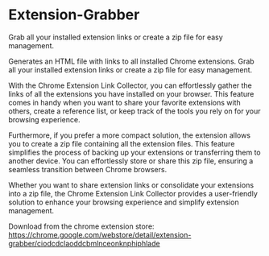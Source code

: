 # Extension-Grabber
Grab all your installed extension links or create a zip file for easy management.


Generates an HTML file with links to all installed Chrome extensions.
Grab all your installed extension links or create a zip file for easy management.

With the Chrome Extension Link Collector, you can effortlessly gather the links of all the extensions you have installed on your browser. This feature comes in handy when you want to share your favorite extensions with others, create a reference list, or keep track of the tools you rely on for your browsing experience.

Furthermore, if you prefer a more compact solution, the extension allows you to create a zip file containing all the extension files. This feature simplifies the process of backing up your extensions or transferring them to another device. You can effortlessly store or share this zip file, ensuring a seamless transition between Chrome browsers.

Whether you want to share extension links or consolidate your extensions into a zip file, the Chrome Extension Link Collector provides a user-friendly solution to enhance your browsing experience and simplify extension management.


Download from the chrome extension store:
https://chrome.google.com/webstore/detail/extension-grabber/ciodcdclaoddcbmlnceonknphiphlade
